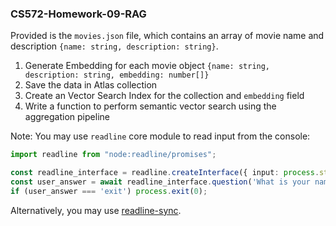 ### CS572-Homework-09-RAG

Provided is the `movies.json` file, which contains an array of movie name and description `{name: string, description: string}`.
1. Generate Embedding for each movie object `{name: string, description: string, embedding: number[]}`
2. Save the data in Atlas collection
3. Create an Vector Search Index for the collection and `embedding` field
4. Write a function to perform semantic vector search using the aggregation pipeline

Note: You may use `readline` core module to read input from the console:
```typescript
import readline from "node:readline/promises";

const readline_interface = readline.createInterface({ input: process.stdin, output: process.stdout });
const user_answer = await readline_interface.question('What is your name?');
if (user_answer === 'exit') process.exit(0);
```
Alternatively, you may use [readline-sync](https://www.npmjs.com/package/readline-sync).
